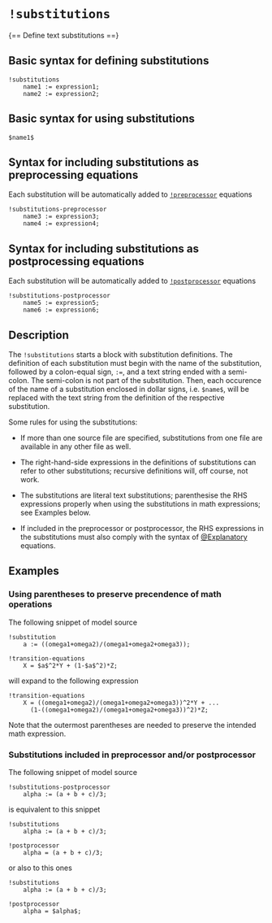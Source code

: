 # `!substitutions`

{== Define text substitutions ==}


## Basic syntax for defining substitutions

    !substitutions
        name1 := expression1;
        name2 := expression2;


## Basic syntax for using substitutions

    $name1$


## Syntax for including substitutions as preprocessing equations

Each substitution will be automatically added to
[`!preprocessor`](!preprocessor.md) equations

    !substitutions-preprocessor
        name3 := expression3;
        name4 := expression4;


## Syntax for including substitutions as postprocessing equations

Each substitution will be automatically added to
[`!postprocessor`](!postpreprocessor.md) equations

    !substitutions-postprocessor
        name5 := expression5;
        name6 := expression6;



## Description

The `!substitutions` starts a block with substitution definitions. The
definition of each substitution must begin with the name of the
substitution, followed by a colon-equal sign, `:=`, and a text string ended
with a semi-colon. The semi-colon is not part of the substitution.  Then,
each occurence of the name of a substitution enclosed in dollar signs, i.e.
`$name$`, will be replaced with the text string from the definition of the
respective substitution.

Some rules for using the substitutions:

* If more than one source file are specified, substitutions from one file
  are available in any other file as well.

* The right-hand-side expressions in the definitions of substitutions can
  refer to other substitutions; recursive definitions will, off course, not
  work.

* The substitutions are literal text substitutions; parenthesise the RHS
  expressions properly when using the substitutions in math expressions;
  see Examples below.

* If included in the preprocessor or postprocessor, the RHS expressions in
  the substitutions must also comply with the syntax of
  [@Explanatory](../explanatory/index.md) equations.


## Examples


### Using parentheses to preserve precendence of math operations

The following snippet of model source

```iris
!substitution
    a := ((omega1+omega2)/(omega1+omega2+omega3));

!transition-equations
    X = $a$^2*Y + (1-$a$^2)*Z;
```


will expand to the following expression

```iris
!transition-equations
    X = ((omega1+omega2)/(omega1+omega2+omega3))^2*Y + ...
      (1-((omega1+omega2)/(omega1+omega2+omega3))^2)*Z;
```

Note that the outermost parentheses are needed to preserve the intended
math expression.


### Substitutions included in preprocessor and/or postprocessor

The following snippet of model source 

```iris
!substitutions-postprocessor
    alpha := (a + b + c)/3;
```

is equivalent to this snippet

```iris
!substitutions
    alpha := (a + b + c)/3;

!postprocessor
    alpha = (a + b + c)/3;
```

or also to this ones

```
!substitutions
    alpha := (a + b + c)/3;

!postprocessor
    alpha = $alpha$;
```

